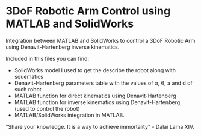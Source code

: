 # 3DoF Robotic Arm Control using MATLAB and SolidWorks

Integration between MATLAB and SolidWorks to control a 3DoF Robotic Arm using Denavit-Hartenberg inverse kinematics.

Included in this files you can find:
  - SolidWorks model I used to get the describe the robot along with squematics
  - Denavit-Hartenberg parameters table with the values of α, θ, a and d of such robot
  - MATLAB function for direct kinematics using Denavit-Hartenberg
  - MATLAB function for inverse kinematics using Denavit-Hartenberg (used to control the robot)
  - MATLAB/SolidWorks integration in MATLAB.
  

"Share your knowledge. It is a way to achieve immortality" - Dalai Lama XIV.
